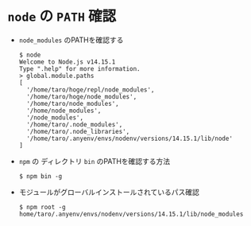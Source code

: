 # `node` の `PATH` 確認

* `node_modules` のPATHを確認する

    ```
    $ node
    Welcome to Node.js v14.15.1
    Type ".help" for more information.
    > global.module.paths
    [
      '/home/taro/hoge/repl/node_modules',
      '/home/taro/hoge/node_modules',
      '/home/taro/node_modules',
      '/home/node_modules',
      '/node_modules',
      '/home/taro/.node_modules',
      '/home/taro/.node_libraries',
      '/home/taro/.anyenv/envs/nodenv/versions/14.15.1/lib/node'
    ]
    ```

* `npm` の ディレクトリ `bin` のPATHを確認する方法

    ```
    $ npm bin -g
    ```

* モジュールがグローバルインストールされているパス確認

    ```
    $ npm root -g
    home/taro/.anyenv/envs/nodenv/versions/14.15.1/lib/node_modules
    ```
